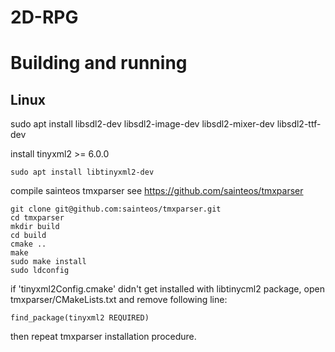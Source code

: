 # 2D-RPG

# Building and running

## Linux
sudo apt install libsdl2-dev libsdl2-image-dev libsdl2-mixer-dev libsdl2-ttf-dev

install tinyxml2 >= 6.0.0 
```
sudo apt install libtinyxml2-dev
```

compile sainteos tmxparser
see https://github.com/sainteos/tmxparser

```
git clone git@github.com:sainteos/tmxparser.git
cd tmxparser
mkdir build
cd build
cmake ..
make
sudo make install
sudo ldconfig
```

if 'tinyxml2Config.cmake' didn't get installed with libtinycml2 package,
open tmxparser/CMakeLists.txt and remove following line:
```
find_package(tinyxml2 REQUIRED)
```
then repeat tmxparser installation procedure.

